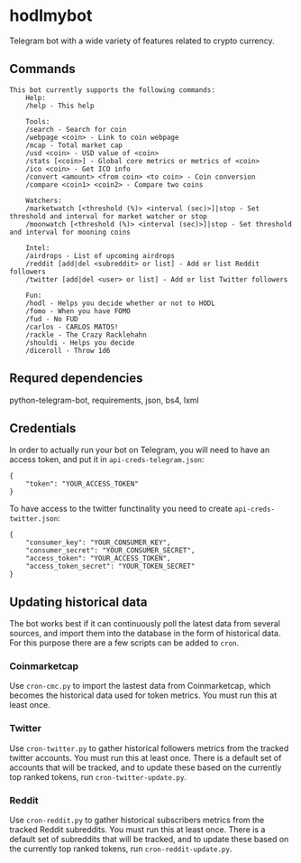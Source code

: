 # hodlmybot
Telegram bot with a wide variety of features related to crypto currency.

## Commands
```
This bot currently supports the following commands:
    Help:
    /help - This help

    Tools:
    /search - Search for coin
    /webpage <coin> - Link to coin webpage
    /mcap - Total market cap
    /usd <coin> - USD value of <coin>
    /stats [<coin>] - Global core metrics or metrics of <coin>
    /ico <coin> - Get ICO info
    /convert <amount> <from coin> <to coin> - Coin conversion
    /compare <coin1> <coin2> - Compare two coins

    Watchers:
    /marketwatch [<threshold (%)> <interval (sec)>]|stop - Set threshold and interval for market watcher or stop
    /moonwatch [<threshold (%)> <interval (sec)>]|stop - Set threshold and interval for mooning coins

    Intel:
    /airdrops - List of upcoming airdrops
    /reddit [add|del <subreddit> or list] - Add or list Reddit followers
    /twitter [add|del <user> or list] - Add or list Twitter followers

    Fun:
    /hodl - Helps you decide whether or not to HODL
    /fomo - When you have FOMO
    /fud - No FUD
    /carlos - CARLOS MATOS!
    /rackle - The Crazy Racklehahn
    /shouldi - Helps you decide
    /diceroll - Throw 1d6
```

## Requred dependencies
python-telegram-bot, requirements, json, bs4, lxml

## Credentials
In order to actually run your bot on Telegram, you will need to have an access token, and put it in `api-creds-telegram.json`:
```
{
	"token": "YOUR_ACCESS_TOKEN"
}
```

To have access to the twitter functinality you need to create `api-creds-twitter.json`:
```
{
	"consumer_key": "YOUR_CONSUMER_KEY",
	"consumer_secret": "YOUR_CONSUMER_SECRET",
	"access_token": "YOUR_ACCESS_TOKEN",
	"access_token_secret": "YOUR_TOKEN_SECRET"
}
```

## Updating historical data
The bot works best if it can continuously poll the latest data from several sources, and import them into the database in the form of historical data. For this purpose there are a few scripts can be added to `cron`.

### Coinmarketcap
Use `cron-cmc.py` to import the lastest data from Coinmarketcap, which becomes the historical data used for token metrics. You must run this at least once.

### Twitter
Use `cron-twitter.py` to gather historical followers metrics from the tracked twitter accounts. You must run this at least once. There is a default set of accounts that will be tracked, and to update these based on the currently top ranked tokens, run `cron-twitter-update.py`.

### Reddit
Use `cron-reddit.py` to gather historical subscribers metrics from the tracked Reddit subreddits. You must run this at least once. There is a default set of subreddits that will be tracked, and to update these based on the currently top ranked tokens, run `cron-reddit-update.py`.